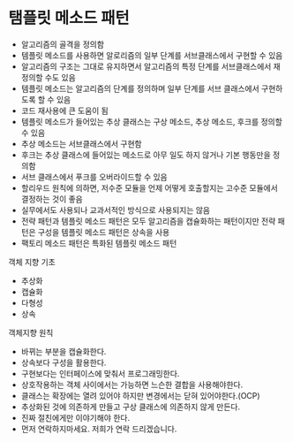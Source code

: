 # 탬플릿 메소드 패턴

- 알고리즘의 골격을 정의함
- 템플릿 메소드를 사용하면 알로리즘의 일부 단계를 서브클래스에서 구현할 수 있음
- 알고리즘의 구조는 그대로 유지하면서 알고리즘의 특정 단계를 서브클래스에서 재정의할 수도 있음
- 템플릿 메소드는 알고리즘의 단계를 정의하며 일부 단계를 서브 클래스에서 구현하도록 할 수 있음
- 코드 재사용에 큰 도움이 됨
- 템플릿 메소드가 들어있는 추상 클래스는 구상 메소드, 추상 메소드, 후크를 정의할 수 있음
- 추상 메소드는 서브클래스에서 구현함
- 후크는 추상 클래스에 들어있는 메소드로 아무 일도 하지 않거나 기본 행동만을 정의함
- 서브 클래스에서 푸크를 오버라이드할 수 있음
- 할리우드 원칙에 의하면, 저수준 모듈을 언제 어떻게 호출할지는 고수준 모듈에서 결정하는 것이 좋음
- 실무에서도 사용되나 교과서적인 방식으로 사용되지는 않음
- 전략 패턴과 템플릿 메소드 패턴은 모두 알고리즘을 캡슐화하는 패턴이지만 전략 패턴은 구성을 템플릿 메소드 패턴은 상속을 사용
- 팩토리 메소드 패턴은 특화된 템플릿 메소드 패턴

객체 지향 기초

- 추상화
- 캡슐화
- 다형성
- 상속

객체지향 원칙

- 바뀌는 부분을 캡슐화한다.
- 상속보다 구성을 활용한다.
- 구현보다는 인터페이스에 맞춰서 프로그래밍한다.
- 상호작용하는 객체 사이에서는 가능하면 느슨한 결합을 사용해야한다.
- 클래스는 확장에는 열려 있어야 하지만 변경에서는 닫혀 있어야한다.(OCP)
- 추상화된 것에 의존하게 만들고 구상 클래스에 의존하지 않게 만든다.
- 진짜 절친에게만 이야기해야 한다.
- 먼저 연락하지마세요. 저희가 연락 드리겠습니다.
